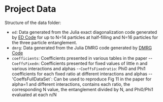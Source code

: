 # Project Data

Structure of the data folder:
- `ed`: Data generated from the Julia exact diagonalization code generated by [ED Code](https://github.com/DelMaestroGroup/tVDiagonalizeParticleEntanglementEntropyEquilibrium) for up to N=14 particles at half-filling and N=16 particles for the three particle entanglement.
- `dmrg`: Data generated from the Julia DMRG code generated by [DMRG Code](https://github.com/DelMaestroGroup/tVparticleEEdmrg_julia)
- `coefficients`: Coefficients presented in various tables in the paper
--`CoeffsFixedn`: Coefficients presented for fixed values of little n and various interactions and alphas
--`CoeffsFixedratio`: Phi0 and Phi1 coefficients for each fixed ratio at different interactions and alphas
--'CoeffsFullDataSet`: Can be used to reproduce Fig 11 in the paper for alpha=1 and different interactions, contains each ratio, the corresponding N value, the entanglement divided by N, and Phi0/Phi1 evaluated at each n/N
